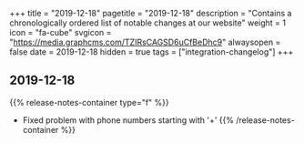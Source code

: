 +++
title = "2019-12-18"
pagetitle = "2019-12-18"
description = "Contains a chronologically ordered list of notable changes at our website"
weight = 1
icon = "fa-cube"
svgicon = "https://media.graphcms.com/TZIRsCAGSD6uCfBeDhc9"
alwaysopen = false
date = 2019-12-18
hidden = true
tags = ["integration-changelog"]
+++

## 2019-12-18
{{% release-notes-container type="f" %}}
- Fixed problem with phone numbers starting with '+'
{{% /release-notes-container %}}
